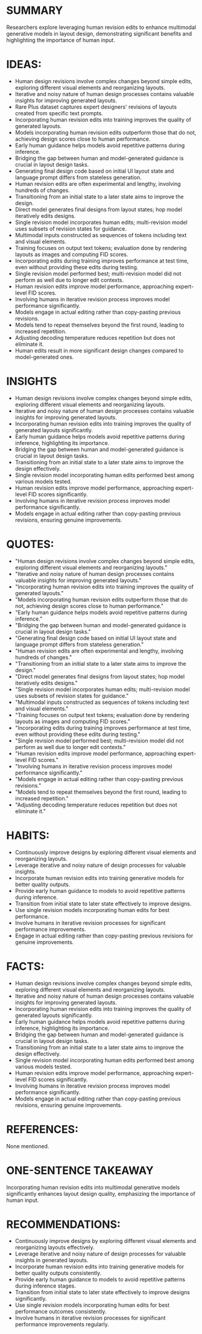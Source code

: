 # SUMMARY
Researchers explore leveraging human revision edits to enhance multimodal generative models in layout design, demonstrating significant benefits and highlighting the importance of human input.

# IDEAS:
- Human design revisions involve complex changes beyond simple edits, exploring different visual elements and reorganizing layouts.
- Iterative and noisy nature of human design processes contains valuable insights for improving generated layouts.
- Rare Plus dataset captures expert designers' revisions of layouts created from specific text prompts.
- Incorporating human revision edits into training improves the quality of generated layouts.
- Models incorporating human revision edits outperform those that do not, achieving design scores close to human performance.
- Early human guidance helps models avoid repetitive patterns during inference.
- Bridging the gap between human and model-generated guidance is crucial in layout design tasks.
- Generating final design code based on initial UI layout state and language prompt differs from stateless generation.
- Human revision edits are often experimental and lengthy, involving hundreds of changes.
- Transitioning from an initial state to a later state aims to improve the design.
- Direct model generates final designs from layout states; hop model iteratively edits designs.
- Single revision model incorporates human edits; multi-revision model uses subsets of revision states for guidance.
- Multimodal inputs constructed as sequences of tokens including text and visual elements.
- Training focuses on output text tokens; evaluation done by rendering layouts as images and computing FID scores.
- Incorporating edits during training improves performance at test time, even without providing these edits during testing.
- Single revision model performed best; multi-revision model did not perform as well due to longer edit contexts.
- Human revision edits improve model performance, approaching expert-level FID scores.
- Involving humans in iterative revision process improves model performance significantly.
- Models engage in actual editing rather than copy-pasting previous revisions.
- Models tend to repeat themselves beyond the first round, leading to increased repetition.
- Adjusting decoding temperature reduces repetition but does not eliminate it.
- Human edits result in more significant design changes compared to model-generated ones.

# INSIGHTS
- Human design revisions involve complex changes beyond simple edits, exploring different visual elements and reorganizing layouts.
- Iterative and noisy nature of human design processes contains valuable insights for improving generated layouts.
- Incorporating human revision edits into training improves the quality of generated layouts significantly.
- Early human guidance helps models avoid repetitive patterns during inference, highlighting its importance.
- Bridging the gap between human and model-generated guidance is crucial in layout design tasks.
- Transitioning from an initial state to a later state aims to improve the design effectively.
- Single revision model incorporating human edits performed best among various models tested.
- Human revision edits improve model performance, approaching expert-level FID scores significantly.
- Involving humans in iterative revision process improves model performance significantly.
- Models engage in actual editing rather than copy-pasting previous revisions, ensuring genuine improvements.

# QUOTES:
- "Human design revisions involve complex changes beyond simple edits, exploring different visual elements and reorganizing layouts."
- "Iterative and noisy nature of human design processes contains valuable insights for improving generated layouts."
- "Incorporating human revision edits into training improves the quality of generated layouts."
- "Models incorporating human revision edits outperform those that do not, achieving design scores close to human performance."
- "Early human guidance helps models avoid repetitive patterns during inference."
- "Bridging the gap between human and model-generated guidance is crucial in layout design tasks."
- "Generating final design code based on initial UI layout state and language prompt differs from stateless generation."
- "Human revision edits are often experimental and lengthy, involving hundreds of changes."
- "Transitioning from an initial state to a later state aims to improve the design."
- "Direct model generates final designs from layout states; hop model iteratively edits designs."
- "Single revision model incorporates human edits; multi-revision model uses subsets of revision states for guidance."
- "Multimodal inputs constructed as sequences of tokens including text and visual elements."
- "Training focuses on output text tokens; evaluation done by rendering layouts as images and computing FID scores."
- "Incorporating edits during training improves performance at test time, even without providing these edits during testing."
- "Single revision model performed best; multi-revision model did not perform as well due to longer edit contexts."
- "Human revision edits improve model performance, approaching expert-level FID scores."
- "Involving humans in iterative revision process improves model performance significantly."
- "Models engage in actual editing rather than copy-pasting previous revisions."
- "Models tend to repeat themselves beyond the first round, leading to increased repetition."
- "Adjusting decoding temperature reduces repetition but does not eliminate it."

# HABITS:
- Continuously improve designs by exploring different visual elements and reorganizing layouts.
- Leverage iterative and noisy nature of design processes for valuable insights.
- Incorporate human revision edits into training generative models for better quality outputs.
- Provide early human guidance to models to avoid repetitive patterns during inference.
- Transition from initial state to later state effectively to improve designs.
- Use single revision models incorporating human edits for best performance.
- Involve humans in iterative revision processes for significant performance improvements.
- Engage in actual editing rather than copy-pasting previous revisions for genuine improvements.

# FACTS:
- Human design revisions involve complex changes beyond simple edits, exploring different visual elements and reorganizing layouts.
- Iterative and noisy nature of human design processes contains valuable insights for improving generated layouts.
- Incorporating human revision edits into training improves the quality of generated layouts significantly.
- Early human guidance helps models avoid repetitive patterns during inference, highlighting its importance.
- Bridging the gap between human and model-generated guidance is crucial in layout design tasks.
- Transitioning from an initial state to a later state aims to improve the design effectively.
- Single revision model incorporating human edits performed best among various models tested.
- Human revision edits improve model performance, approaching expert-level FID scores significantly.
- Involving humans in iterative revision process improves model performance significantly.
- Models engage in actual editing rather than copy-pasting previous revisions, ensuring genuine improvements.

# REFERENCES:
None mentioned.

# ONE-SENTENCE TAKEAWAY
Incorporating human revision edits into multimodal generative models significantly enhances layout design quality, emphasizing the importance of human input.

# RECOMMENDATIONS:
- Continuously improve designs by exploring different visual elements and reorganizing layouts effectively.
- Leverage iterative and noisy nature of design processes for valuable insights in generated layouts.
- Incorporate human revision edits into training generative models for better quality outputs consistently.
- Provide early human guidance to models to avoid repetitive patterns during inference stages.
- Transition from initial state to later state effectively to improve designs significantly.
- Use single revision models incorporating human edits for best performance outcomes consistently.
- Involve humans in iterative revision processes for significant performance improvements regularly.